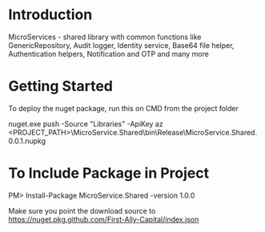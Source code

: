 ﻿# Introduction 
MicroServices - shared library with common functions like GenericRepository, Audit logger, Identity service, Base64 file helper, Authentication helpers, Notification and OTP and many more

# Getting Started
To deploy the nuget package, run this on CMD from the project folder

nuget.exe push -Source "Libraries" -ApiKey az <PROJECT_PATH>\MicroService.Shared\bin\Release\MicroService.Shared.0.0.1.nupkg

# To Include Package in Project
PM> Install-Package MicroService.Shared -version 1.0.0

Make sure you point the download source to https://nuget.pkg.github.com/First-Ally-Capital/index.json